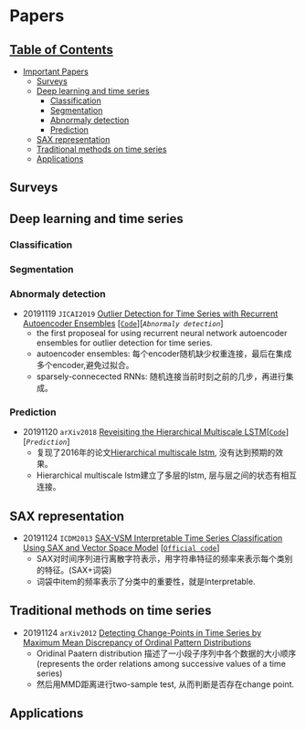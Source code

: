 # Papers

## [Table of Contents]()
- [Important Papers](#Papers)
  - [Surveys](#survey)
  - [Deep learning and time series](#Deep-learning-and-time-series)
    - [Classification](#Classification)
    - [Segmentation](#Segmentation)
    - [Abnormaly detection](#abnoramly-detection)
    - [Prediction](#prediction) 
  - [SAX representation](#SAX-representation)
  - [Traditional methods on time series](#traditional-methods-on-time-series)
  - [Applications](#applications)
  
## Surveys


## Deep learning and time series

### Classification

### Segmentation

### Abnormaly detection
- 20191119 `JICAI2019` [Outlier Detection for Time Series with Recurrent Autoencoder Ensembles](https://www.ijcai.org/proceedings/2019/0378.pdf) [[`Code`](https://github.com/tungk/OED)][*`Abnormaly detection`*]
  - the first proposeal for using recurrent neural network autoencoder ensembles for outlier detection for time series.
  - autoencoder ensembles: 每个encoder随机缺少权重连接，最后在集成多个encoder,避免过拟合。
  - sparsely-connecected RNNs: 随机连接当前时刻之前的几步，再进行集成。

### Prediction
- 20191120 `arXiv2018` [Reveisiting the Hierarchical Multiscale LSTM](https://arxiv.org/abs/1807.03595)[[`Code`](https://github.com/lucaslingle/hm_lstm)][*`Prediction`*]
  - 复现了2016年的论文[Hierarchical multiscale lstm](https://arxiv.org/pdf/1609.01704.pdf), 没有达到预期的效果。
  - Hierarchical multiscale lstm建立了多层的lstm, 层与层之间的状态有相互连接。

## SAX representation
- 20191124 `ICDM2013` [SAX-VSM Interpretable Time Series Classification Using SAX and Vector Space Model](http://citeseerx.ist.psu.edu/viewdoc/download?doi=10.1.1.715.4227&rep=rep1&type=pdf) [[`Official code`](https://github.com/jMotif/sax-vsm_classic)]
  - SAX对时间序列进行离散字符表示，用字符串特征的频率来表示每个类别的特征。(SAX+词袋)
  - 词袋中item的频率表示了分类中的重要性，就是Interpretable.

## Traditional methods on time series
- 20191124 `arXiv2012` [Detecting Change-Points in Time Series by Maximum Mean Discrepancy of Ordinal Pattern Distributions](https://arxiv.org/abs/1210.4903)
  - Oridinal Paatern distribution 描述了一小段子序列中各个数据的大小顺序 (represents the order relations among successive values of a time series)
  - 然后用MMD距离进行two-sample test, 从而判断是否存在change point.


## Applications
